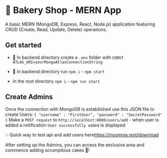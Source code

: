 # 🍰 Bakery Shop - MERN App

A basic MERN (MongoDB, Express, React, Node.js) application featuring CRUD (Create, Read, Update, Delete) operations.

## Get started

- 📁 In backend directory create a `.env` folder with `CONST ATLAS_URI=yourMongoAtlasConnectionString`
- 📁 In backend directory run `npm i` - `npm start`

- In the root directory `npm i` - `npm run start`

## Create Admins 

Once the connection with MongoDB is estabilished use this JSON file to create Users:
`
{
	"username" : "FirstUser",
	"password" : "SecretPassword"
}
`
Make a `POST request` to `http://localhost:8000/users/add` - when user is added a notification `User successfully added` is displayed.

💡 Quick way to test api and add users here<https://insomnia.rest/download>

After setting up the Admins, you can access the exclusive area and commence adding scrumptious cakes 🍰!
